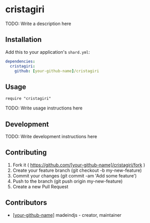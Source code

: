 # cristagiri

TODO: Write a description here

## Installation

Add this to your application's `shard.yml`:

```yaml
dependencies:
  cristagiri:
    github: [your-github-name]/cristagiri
```

## Usage

```crystal
require "cristagiri"
```

TODO: Write usage instructions here

## Development

TODO: Write development instructions here

## Contributing

1. Fork it ( https://github.com/[your-github-name]/cristagiri/fork )
2. Create your feature branch (git checkout -b my-new-feature)
3. Commit your changes (git commit -am 'Add some feature')
4. Push to the branch (git push origin my-new-feature)
5. Create a new Pull Request

## Contributors

- [[your-github-name]](https://github.com/[your-github-name]) madeindjs - creator, maintainer
